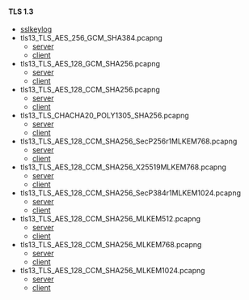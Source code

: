 #### TLS 1.3

- [sslkeylog](sslkeylog)
- tls13_TLS_AES_256_GCM_SHA384.pcapng
  - [server](README_tls13_TLS_AES_256_GCM_SHA384_server.md)
  - [client](README_tls13_TLS_AES_256_GCM_SHA384_client.md)
- tls13_TLS_AES_128_GCM_SHA256.pcapng
  - [server](README_tls13_TLS_AES_128_GCM_SHA256_server.md)
  - [client](README_tls13_TLS_AES_128_GCM_SHA256_client.md)
- tls13_TLS_AES_128_CCM_SHA256.pcapng
  - [server](README_tls13_TLS_AES_128_CCM_SHA256_server.md)
  - [client](README_tls13_TLS_AES_128_CCM_SHA256_client.md)
- tls13_TLS_CHACHA20_POLY1305_SHA256.pcapng
  - [server](README_tls13_TLS_CHACHA20_POLY1305_SHA256_server.md)
  - [client](README_tls13_TLS_CHACHA20_POLY1305_SHA256_client.md)
- tls13_TLS_AES_128_CCM_SHA256_SecP256r1MLKEM768.pcapng
  - [server](README_tls13_TLS_AES_128_CCM_SHA256_SecP256r1MLKEM768_server.md)
  - [client](README_tls13_TLS_AES_128_CCM_SHA256_SecP256r1MLKEM768_client.md)
- tls13_TLS_AES_128_CCM_SHA256_X25519MLKEM768.pcapng
  - [server](README_tls13_TLS_AES_128_CCM_SHA256_X25519MLKEM768_server.md)
  - [client](README_tls13_TLS_AES_128_CCM_SHA256_X25519MLKEM768_client.md)
- tls13_TLS_AES_128_CCM_SHA256_SecP384r1MLKEM1024.pcapng
  - [server](README_tls13_TLS_AES_128_CCM_SHA256_SecP384r1MLKEM1024_server.md)
  - [client](README_tls13_TLS_AES_128_CCM_SHA256_SecP384r1MLKEM1024_client.md)
- tls13_TLS_AES_128_CCM_SHA256_MLKEM512.pcapng
  - [server](README_tls13_TLS_AES_128_CCM_SHA256_MLKEM512_server.md)
  - [client](README_tls13_TLS_AES_128_CCM_SHA256_MLKEM512_client.md)
- tls13_TLS_AES_128_CCM_SHA256_MLKEM768.pcapng
  - [server](README_tls13_TLS_AES_128_CCM_SHA256_MLKEM768_server.md)
  - [client](README_tls13_TLS_AES_128_CCM_SHA256_MLKEM768_client.md)
- tls13_TLS_AES_128_CCM_SHA256_MLKEM1024.pcapng
  - [server](README_tls13_TLS_AES_128_CCM_SHA256_MLKEM1024_server.md)
  - [client](README_tls13_TLS_AES_128_CCM_SHA256_MLKEM1024_client.md)

